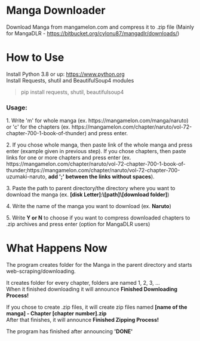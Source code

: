 # Manga Downloader
Download Manga from mangamelon.com and compress it to .zip file (Mainly for MangaDLR - https://bitbucket.org/cylonu87/mangadlr/downloads/)

# How to Use
Install Python 3.8 or up: https://www.python.org </br>
Install Requests, shutil and BeautifulSoup4 modules </br>
<blockquote>pip install requests, shutil, beautifulsoup4</blockquote>
<h3>Usage:</h3>
<p>1. Write 'm' for whole manga (ex. https://mangamelon.com/manga/naruto) or 'c' for the chapters (ex. https://mangamelon.com/chapter/naruto/vol-72-chapter-700-1-book-of-thunder) and press enter.</p>
<p>2. If you chose whole manga, then paste link of the whole manga and press enter (example given in previous step). If you chose chapters, then paste links for one or more chapters and press enter (ex. https://mangamelon.com/chapter/naruto/vol-72-chapter-700-1-book-of-thunder;https://mangamelon.com/chapter/naruto/vol-72-chapter-700-uzumaki-naruto, <b>add ';' between the links without spaces</b>).</p>
<p>3. Paste the path to parent directory/the directory where you want to download the manga (ex. <b>[disk Letter]:\[path]\[download folder]</b>)</p>
<p>4. Write the name of the manga you want to download (ex. <b>Naruto</b>)</p>
<p>5. Write <b>Y or N</b> to choose if you want to compress downloaded chapters to .zip archives and press enter (option for MangaDLR users)</p>

# What Happens Now
<p>The program creates folder for the Manga in the parent directory and starts web-scraping/downloading.</p>
<p>It creates folder for every chapter, folders are named 1, 2, 3, ...</br>
When it finished downloading it will announce <b>Finished Downloading Process!</b></p>
<p>If you chose to create .zip files, it will create zip files named <b>[name of the manga] - Chapter [chapter number].zip</b></br>
After that finishes, it will announce <b>Finished Zipping Process!</b></p>
<p>The program has finished after announcing <b>'DONE'</b></p>
